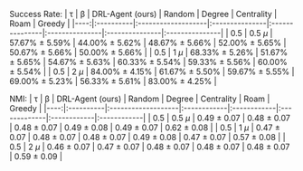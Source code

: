 Success Rate:
|   τ | β         | DRL-Agent (ours)   | Random         | Degree         | Centrality     | Roam           | Greedy         |
|----:|:----------|:-------------------|:---------------|:---------------|:---------------|:---------------|:---------------|
| 0.5 | 0.5 $\mu$ | 57.67% ± 5.59%     | 44.00% ± 5.62% | 48.67% ± 5.66% | 52.00% ± 5.65% | 50.67% ± 5.66% | 50.00% ± 5.66% |
| 0.5 | 1 $\mu$   | 68.33% ± 5.26%     | 51.67% ± 5.65% | 54.67% ± 5.63% | 60.33% ± 5.54% | 59.33% ± 5.56% | 60.00% ± 5.54% |
| 0.5 | 2 $\mu$   | 84.00% ± 4.15%     | 61.67% ± 5.50% | 59.67% ± 5.55% | 69.00% ± 5.23% | 56.33% ± 5.61% | 83.00% ± 4.25% |


NMI:
|   τ | β         | DRL-Agent (ours)   | Random      | Degree      | Centrality   | Roam        | Greedy      |
|----:|:----------|:-------------------|:------------|:------------|:-------------|:------------|:------------|
| 0.5 | 0.5 $\mu$ | 0.49 ± 0.07        | 0.48 ± 0.07 | 0.48 ± 0.07 | 0.49 ± 0.08  | 0.49 ± 0.07 | 0.62 ± 0.08 |
| 0.5 | 1 $\mu$   | 0.47 ± 0.07        | 0.48 ± 0.07 | 0.48 ± 0.07 | 0.49 ± 0.08  | 0.47 ± 0.07 | 0.57 ± 0.08 |
| 0.5 | 2 $\mu$   | 0.46 ± 0.07        | 0.47 ± 0.07 | 0.48 ± 0.07 | 0.48 ± 0.07  | 0.48 ± 0.07 | 0.59 ± 0.09 |